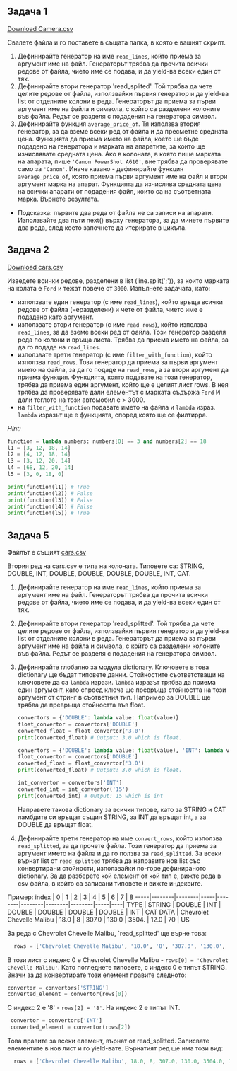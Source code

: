 ## Задача 1
[Download Camera.csv](https://my.pcloud.com/publink/show?code=XZyL4IZCiguWvoHvAByQSYMGL6XekSMj08k)

Свалете файла и го поставете в същата папка, в която е вашият скрипт.

1. Дефинирайте генератор на име `read_lines`, който приема за аргумент име на файл. Генераторът трябва да прочита всички редове от файла, чието име се подава, и да yield-ва всеки един от тях.
1. Дефинирайте втори генератор 'read_splited'. Той трябва да чете целите редове от файла, използвайки първия генератор и да yield-ва list от отделните колони в реда. Генераторът да приема за първи аргумент име на файла и символа, с който са разделени колоните във файла. Редът се разделя с подадения на генератора символ.
1. Дефинирайте функция `average_price_of`. Тя използва втория генератор, за да вземе всеки ред от файла и да пресметне средната цена. Функцията да приема името на файла, което ще бъде подадено на генератора и марката на апаратите, за които ще изчислявате средната цена. Ако в колоната, в която пише марката на апарата, пише `'Canon PowerShot A610'`, вие трябва да проверявате само за `'Canon'`. Иначе казано - дефинирайте функция `average_price_of`, която приема първи аргумент име на файл и втори аргумент марка на апарат. Функцията да изчислява средната цена на всички апарати от подадения файл, които са на съответната марка. Върнете резултата.
  * Подсказка: първите два реда от файла не са записи на апарати. Използвайте два пъти next() върху генератора, за да минете първите два реда, след което започнете да итерирате в цикъла.
  
## Задача 2
[Download cars.csv](https://my.pcloud.com/publink/show?code=XZYS4IZ1LLw2bcMBjkl5A9Ks4mm4z07tJXy)

Изведете всички редове, разделени в list (line.split(';')), за които марката на колата е `Ford` и тежат повече от `3000`. Изпълнете задачата, като:
  * използвате един генератор (с име `read_lines`), който връща всички редове от файла (неразделени) и чете от файла, чието име е подадено като аргумент. 
  * използвате втори генератор (с име `read_rows`), който използва `read_lines`, за да вземе всеки ред от файла. Този генератор разделя реда по колони и връща листа. Трябва да приема името на файла, за да го подаде на `read_lines`.
  * използвате трети генератор (с име `filter_with_function`), който използва `read_rows`. Този генератор да приема за първи аргумент името на файла, за да го подаде на `read_rows`, а за втори аргумент да приема функция. Функцията, която подавате на този генератор, трябва да приема един аргумент, който ще е целият лист rows. В нея трябва да проверявате дали елементът с марката съдържа `Ford` И дали теглото на този автомобил е > 3000. 
  * на `filter_with_function` подавате името на файла и `lambda` израз. `lambda` изразът ще е функцията, според която ще се филтирра.

 *Hint:*
  ```python
  function = lambda numbers: numbers[0] == 3 and numbers[2] == 18
  l1 = [3, 12, 18, 14]
  l2 = [4, 12, 18, 14]
  l3 = [3, 12, 20, 14]
  l4 = [68, 12, 20, 14]
  l5 = [3, 0, 18, 0]
  
  print(function(l1)) # True
  print(function(l2)) # False
  print(function(l3)) # False
  print(function(l4)) # False
  print(function(l5)) # True
  ```
  
## Задача 5
Файлът е същият
[cars.csv](https://my.pcloud.com/publink/show?code=XZYS4IZ1LLw2bcMBjkl5A9Ks4mm4z07tJXy)

Втория ред на cars.csv е типа на колоната. Типовете са: STRING, DOUBLE, INT, DOUBLE, DOUBLE, DOUBLE, DOUBLE, INT, CAT.
1. Дефинирайте генератор на име `read_lines`, който приема за аргумент име на файл. Генераторът трябва да прочита всички редове от файла, чието име се подава, и да yield-ва всеки един от тях.
1. Дефинирайте втори генератор 'read_splitted'. Той трябва да чете целите редове от файла, използвайки първия генератор и да yield-ва list от отделните колони в реда. Генераторът да приема за първи аргумент име на файла и символа, с който са разделени колоните във файла. Редът се разделя с подадения на генератора символ.
1. Дефинирайте глобално за модула dictionary. Ключовете в това dictionary ще бъдат типовете данни. Стойностите съответстващи на ключовете да са `lambda` изрази. `lambda` изразът трябва да приема един аргумент, като спроед ключа ще превръща стойността на този аргумент от стринг в съответния тип. Например за DOUBLE ще трябва да превръща стойността във float.
   ```python
   convertors = {'DOUBLE': lambda value: float(value)}
   float_convertor = convertors['DOUBLE']
   converted_float = float_convertor('3.0')
   print(converted_float) # Output: 3.0 which is float.
   ```
   ```python
   convertors = {'DOUBLE': lambda value: float(value), 'INT': lambda value: int(value)}
   float_convertor = convertors['DOUBLE']
   converted_float = float_convertor('3.0')
   print(converted_float) # Output: 3.0 which is float.

   int_convertor = convertors['INT']
   converted_int = int_convertor('15')
   print(converted_int) # Output: 15 which is int
   ```
   Направете такова dictionary за всички типове, като за STRING и CAT ламбдите си връщат същия STRING, за INT да връщат int, а за DOUBLE да връщат float.
  
1. Дефинирайте трети генератор на име `convert_rows`, който използва `read_splitted`, за да прочете файла. Този генератор да приема за аргумент името на файла и да го ползва за `read_splitted`. За всеки върнат list от `read_splitted` трябва да направите нов list със конвертирани стойности, използвайки по-горе дефинираното dictionary. За да разберете кой елемент от кой тип е, вижте реда в csv файла, в който са записани типовете и вижте индексите. 

  Пример:
  index | 0 | 1 | 2 | 3 | 4 | 5 | 6 | 7 | 8
  -----|--------|--------|-----|--------|--------|--------|--------|-----|----|
  TYPE | STRING |	DOUBLE | INT | DOUBLE | DOUBLE | DOUBLE | DOUBLE | INT | CAT
  DATA | Chevrolet Chevelle Malibu | 18.0 | 8 | 307.0 | 130.0 | 3504. | 12.0 | 70 | US

  За реда с Chevrolet Chevelle Malibu, `read_splitted' ще върне това: 
  ```python 
    rows = ['Chevrolet Chevelle Malibu', '18.0', '8', '307.0', '130.0', '3504.', '12.0', '70', 'US\n']
  ```
  В този лист с индекс 0 е Chevrolet Chevelle Malibu - `rows[0] = 'Chevrolet Chevelle Malibu'`. Като погледнете типовете, с индекс 0 е типът STRING. Значи за да конвертирате този елемент правите следното: 
  ```python
  convertor = convertors['STRING']
  converted_element = convertor(rows[0])
  ```
 С индекс 2 е '8' - `rows[2] = '8'`. На индекс 2 е типът INT. 
 ```python
  convertor = convertors['INT']
  converted_element = convertor(rows[2])
  ```
 Това правите за всеки елемент, върнат от read_splitted. Записвате елементите в нов лист и го yield-вате.
 Върнатият ред ще има този вид:
  ```python 
    rows = ['Chevrolet Chevelle Malibu', 18.0, 8, 307.0, 130.0, 3504.0, 12.0, 70, 'US\n']
  ```













